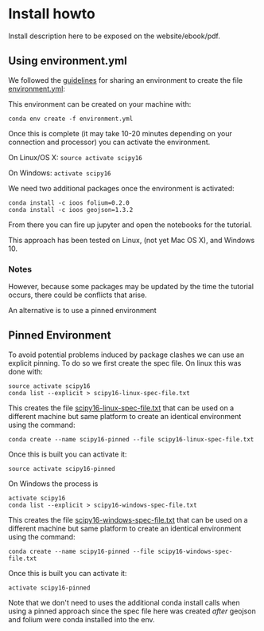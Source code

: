 # Install howto

Install description here to be exposed on the website/ebook/pdf.


## Using environment.yml

We followed the
[guidelines](http://conda.pydata.org/docs/using/envs.html#share-an-environment)
for sharing an environment to create the file
[environment.yml](environment.yml):

This environment can be created on your machine with:

```
conda env create -f environment.yml
```

Once this is complete (it may take 10-20 minutes depending on your connection
and processor) you can activate the environment.

On Linux/OS X:  `source activate scipy16`

On Windows: `activate scipy16`

We need two additional packages once the environment is activated:

```
conda install -c ioos folium=0.2.0
conda install -c ioos geojson=1.3.2
```

From there you can fire up jupyter and open the notebooks for the tutorial.

This approach has been tested on Linux, (not yet Mac OS X), and Windows 10.

### Notes

However, because some packages may be updated by the time the tutorial occurs,
there could be conflicts that arise.

An alternative is to use a pinned environment

## Pinned Environment

To avoid potential problems induced by package clashes we can use an explicit
pinning. To do so we first create the spec file. On linux this was done with:

```
source activate scipy16
conda list --explicit > scipy16-linux-spec-file.txt
```

This creates the file
[scipy16-linux-spec-file.txt](scipy16-linux-spec-file.txt) that can be used on
a different machine but same platform to create an identical environment using
the command:

```
conda create --name scipy16-pinned --file scipy16-linux-spec-file.txt
```

Once this is built you can activate it:

```
source activate scipy16-pinned
```

On Windows the process is

```
activate scipy16
conda list --explicit > scipy16-windows-spec-file.txt
```

This creates the file
[scipy16-windows-spec-file.txt](scipy16-windows-spec-file.txt) that can be used on
a different machine but same platform to create an identical environment using
the command:

```
conda create --name scipy16-pinned --file scipy16-windows-spec-file.txt
```

Once this is built you can activate it:

```
activate scipy16-pinned
```

Note that we don't need to uses the additional conda install calls when using a pinned approach
since the spec file here was created *after* geojson and folium were conda installed into the
env.
